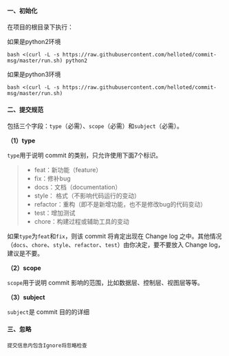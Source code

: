 #### 一、初始化

在项目的根目录下执行：

如果是python2环境

```
bash <(curl -L -s https://raw.githubusercontent.com/helloted/commit-msg/master/run.sh) python2
```

如果是python3环境

```
bash <(curl -L -s https://raw.githubusercontent.com/helloted/commit-msg/master/run.sh) 
```

#### 二、提交规范

包括三个字段：`type`（必需）、`scope`（必需）和`subject`（必需）。

**（1）type**

`type`用于说明 commit 的类别，只允许使用下面7个标识。

> - feat：新功能（feature）
> - fix：修补bug
> - docs：文档（documentation）
> - style： 格式（不影响代码运行的变动）
> - refactor：重构（即不是新增功能，也不是修改bug的代码变动）
> - test：增加测试
> - chore：构建过程或辅助工具的变动

如果`type`为`feat`和`fix`，则该 commit 将肯定出现在 Change log 之中。其他情况（`docs`、`chore`、`style`、`refactor`、`test`）由你决定，要不要放入 Change log，建议是不要。

**（2）scope**

`scope`用于说明 commit 影响的范围，比如数据层、控制层、视图层等等。

**（3）subject**

`subject`是 commit 目的的详细

#### 三、忽略

```
提交信息内包含Ignore将忽略检查
```